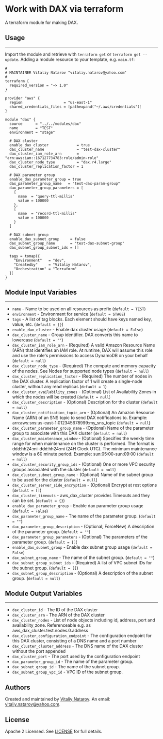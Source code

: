 # Work with DAX via terraform

A terraform module for making DAX.


## Usage
----------------------
Import the module and retrieve with ```terraform get``` or ```terraform get --update```. Adding a module resource to your template, e.g. `main.tf`:

```
#
# MAINTAINER Vitaliy Natarov "vitaliy.natarov@yahoo.com"
#
terraform {
  required_version = "~> 1.0"
}

provider "aws" {
  region                   = "us-east-1"
  shared_credentials_files = [pathexpand("~/.aws/credentials")]
}

module "dax" {
  source      = "../../modules/dax"
  name        = "TEST"
  environment = "stage"

  # DAX cluster
  enable_dax_cluster             = true
  dax_cluster_name               = "test-dax-cluster"
  dax_cluster_iam_role_arn       = "arn:aws:iam::167127734783:role/admin-role"
  dax_cluster_node_type          = "dax.r4.large"
  dax_cluster_replication_factor = 1

  # DAX parameter group
  enable_dax_parameter_group = true
  dax_parameter_group_name   = "test-dax-param-group"
  dax_parameter_group_parameters = [
    {
      name  = "query-ttl-millis"
      value = 100000
    },
    {
      name  = "record-ttl-millis"
      value = 100000
    }
  ]

  # DAX subnet group
  enable_dax_subnet_group     = false
  dax_subnet_group_name       = "test-dax-subnet-group"
  dax_subnet_group_subnet_ids = []

  tags = tomap({
    "Environment"   = "dev",
    "Createdby"     = "Vitaliy Natarov",
    "Orchestration" = "Terraform"
  })
}

```

## Module Input Variables
----------------------
- `name` - Name to be used on all resources as prefix (`default = TEST`)
- `environment` - Environment for service (`default = STAGE`)
- `tags` - A list of tag blocks. Each element should have keys named key, value, etc. (`default = {}`)
- `enable_dax_cluster` - Enable dax cluster usage (`default = False`)
- `dax_cluster_name` - Group identifier. DAX converts this name to lowercase (`default = ""`)
- `dax_cluster_iam_role_arn` - (Required) A valid Amazon Resource Name (ARN) that identifies an IAM role. At runtime, DAX will assume this role and use the role's permissions to access DynamoDB on your behalf (`default = null`)
- `dax_cluster_node_type` - (Required) The compute and memory capacity of the nodes. See Nodes for supported node types (`default = null`)
- `dax_cluster_replication_factor` - (Required) The number of nodes in the DAX cluster. A replication factor of 1 will create a single-node cluster, without any read replicas (`default = 1`)
- `dax_cluster_availability_zones` - (Optional) List of Availability Zones in which the nodes will be created (`default = null`)
- `dax_cluster_description` - (Optional) Description for the cluster (`default = null`)
- `dax_cluster_notification_topic_arn` - (Optional) An Amazon Resource Name (ARN) of an SNS topic to send DAX notifications to. Example: arn:aws:sns:us-east-1:012345678999:my_sns_topic (`default = null`)
- `dax_cluster_parameter_group_name` - (Optional) Name of the parameter group to associate with this DAX cluster (`default = null`)
- `dax_cluster_maintenance_window` - (Optional) Specifies the weekly time range for when maintenance on the cluster is performed. The format is ddd:hh24:mi-ddd:hh24:mi (24H Clock UTC). The minimum maintenance window is a 60 minute period. Example: sun:05:00-sun:09:00 (`default = null`)
- `dax_cluster_security_group_ids` - (Optional) One or more VPC security groups associated with the cluster (`default = null`)
- `dax_cluster_subnet_group_name` - (Optional) Name of the subnet group to be used for the cluster (`default = null`)
- `dax_cluster_server_side_encryption` - (Optional) Encrypt at rest options (`default = []`)
- `dax_cluster_timeouts` - aws_dax_cluster provides Timeouts and they can be set. (`default = {}`)
- `enable_dax_parameter_group` - Enable dax parameter group usage (`default = False`)
- `dax_parameter_group_name` - The name of the parameter group. (`default = ""`)
- `dax_parameter_group_description` - (Optional, ForceNew) A description of the parameter group. (`default = ""`)
- `dax_parameter_group_parameters` - (Optional) The parameters of the parameter group. (`default = []`)
- `enable_dax_subnet_group` - Enable dax subnet group usage (`default = False`)
- `dax_subnet_group_name` - The name of the subnet group. (`default = ""`)
- `dax_subnet_group_subnet_ids` - (Required) A list of VPC subnet IDs for the subnet group. (`default = []`)
- `dax_subnet_group_description` - (Optional) A description of the subnet group. (`default = null`)

## Module Output Variables
----------------------
- `dax_cluster_id` - The ID of the DAX cluster
- `dax_cluster_arn` - The ARN of the DAX cluster
- `dax_cluster_nodes` - List of node objects including id, address, port and availability_zone. Referenceable e.g. as aws_dax_cluster.test.nodes.0.address
- `dax_cluster_configuration_endpoint` - The configuration endpoint for this DAX cluster, consisting of a DNS name and a port number
- `dax_cluster_cluster_address` - The DNS name of the DAX cluster without the port appended
- `dax_cluster_port` - The port used by the configuration endpoint
- `dax_parameter_group_id` - The name of the parameter group.
- `dax_subnet_group_id` - The name of the subnet group.
- `dax_subnet_group_vpc_id` - VPC ID of the subnet group.


## Authors

Created and maintained by [Vitaliy Natarov](https://github.com/SebastianUA). An email: [vitaliy.natarov@yahoo.com](vitaliy.natarov@yahoo.com).

## License

Apache 2 Licensed. See [LICENSE](https://github.com/SebastianUA/terraform/blob/master/LICENSE) for full details.
